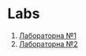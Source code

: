 # Labs
1. [Лабораторна №1](https://github.com/airdy/devopsLabs/tree/master/Lab1)
1. [Лабораторна №2](https://github.com/airdy/devopsLabs/tree/master/lab_2)
